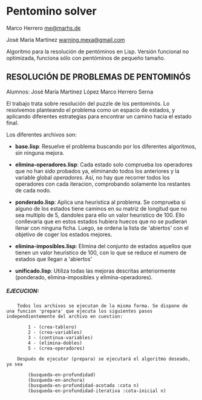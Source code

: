 # Pentomino solver

Marco Herrero <me@marhs.de>

José María Martínez <warning.mexa@gmail.com>

Algoritmo para la resolución de pentóminos en Lisp. 
Versión funcional no optimizada, funciona sólo con pentóminos de pequeño tamaño.

## RESOLUCIÓN DE PROBLEMAS DE PENTOMINÓS

 Alumnos:
 	José María Martínez López
 	Marco Herrero Serna


 El trabajo trata sobre resolución del puzzle de los pentominós. Lo resolvemos planteando el problema como un espacio de estados, y aplicando diferentes estrategias para encontrar un camino hacia el estado final. 

 Los diferentes archivos son:

- **base.lisp**: Resuelve el problema buscando por los diferentes algoritmos, sin ninguna mejora.
 	
- **elimina-operadores.lisp**: Cada estado solo comprueba los operadores que no han sido probados ya, eliminando todos los anteriores y la variable global *operadores*. Así, no hay que recorrer todos los operadores con cada iteracion, comprobando solamente los restantes de cada nodo.
 	
- **ponderado.lisp**: Aplica una heuristica al problema. Se comprueba si alguno de los estados tiene caminos en su matriz de longitud que no sea multiplo de 5, dandoles para ello un valor heuristico de 100. Ello conllevaria que en estos estados hubiera huecos que no se pudieran llenar con ninguna ficha. Luego, se ordena la lista de 'abiertos' con el objetivo de coger los estados mejores. 
 	
- **elimina-imposibles.lisp**: Elimina del conjunto de estados aquellos que tienen un valor heuristico de 100, con lo que se reduce el numero de estados que llegan a 'abiertos'
 	
- **unificado.lisp**: Utiliza todas las mejoras descritas anteriormente (ponderado, elimina-imposibles y elimina-operadores).


##### EJECUCION:

 		Todos los archivos se ejecutan de la misma forma. Se dispone de una funcion 'prepara' que ejecuta los siguientes pasos independientemente del archivo en cuestion:

 			1 - (crea-tablero)
 			2 - (crea-variables)
 			3 - (continua-variables)
 			4 - (elimina-dobles)
 			5 - (crea-operadores)

 		Después de ejecutar (prepara) se ejecutará el algoritmo deseado, ya sea

 			(busqueda-en-profundidad)
 			(busqueda-en-anchura)
 			(busqueda-en-profundidad-acotada :cota n)
 			(busqueda-en-profundidad-iterativa :cota-inicial n)

